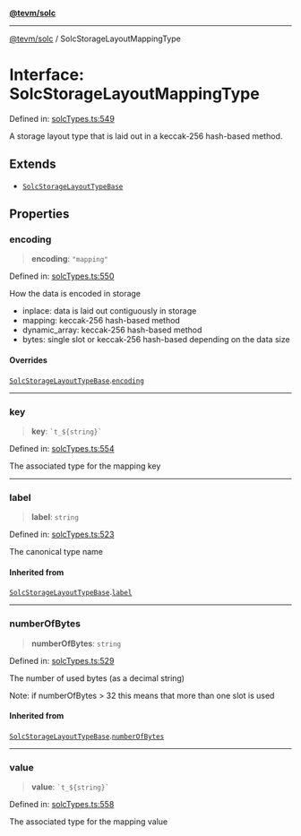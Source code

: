 [**@tevm/solc**](../README.md)

***

[@tevm/solc](../globals.md) / SolcStorageLayoutMappingType

# Interface: SolcStorageLayoutMappingType

Defined in: [solcTypes.ts:549](https://github.com/evmts/compiler/blob/main/packages/solc/src/solcTypes.ts#L549)

A storage layout type that is laid out in a keccak-256 hash-based method.

## Extends

- [`SolcStorageLayoutTypeBase`](SolcStorageLayoutTypeBase.md)

## Properties

### encoding

> **encoding**: `"mapping"`

Defined in: [solcTypes.ts:550](https://github.com/evmts/compiler/blob/main/packages/solc/src/solcTypes.ts#L550)

How the data is encoded in storage

- inplace: data is laid out contiguously in storage
- mapping: keccak-256 hash-based method
- dynamic_array: keccak-256 hash-based method
- bytes: single slot or keccak-256 hash-based depending on the data size

#### Overrides

[`SolcStorageLayoutTypeBase`](SolcStorageLayoutTypeBase.md).[`encoding`](SolcStorageLayoutTypeBase.md#encoding)

***

### key

> **key**: `` `t_${string}` ``

Defined in: [solcTypes.ts:554](https://github.com/evmts/compiler/blob/main/packages/solc/src/solcTypes.ts#L554)

The associated type for the mapping key

***

### label

> **label**: `string`

Defined in: [solcTypes.ts:523](https://github.com/evmts/compiler/blob/main/packages/solc/src/solcTypes.ts#L523)

The canonical type name

#### Inherited from

[`SolcStorageLayoutTypeBase`](SolcStorageLayoutTypeBase.md).[`label`](SolcStorageLayoutTypeBase.md#label)

***

### numberOfBytes

> **numberOfBytes**: `string`

Defined in: [solcTypes.ts:529](https://github.com/evmts/compiler/blob/main/packages/solc/src/solcTypes.ts#L529)

The number of used bytes (as a decimal string)

Note: if numberOfBytes > 32 this means that more than one slot is used

#### Inherited from

[`SolcStorageLayoutTypeBase`](SolcStorageLayoutTypeBase.md).[`numberOfBytes`](SolcStorageLayoutTypeBase.md#numberofbytes)

***

### value

> **value**: `` `t_${string}` ``

Defined in: [solcTypes.ts:558](https://github.com/evmts/compiler/blob/main/packages/solc/src/solcTypes.ts#L558)

The associated type for the mapping value
